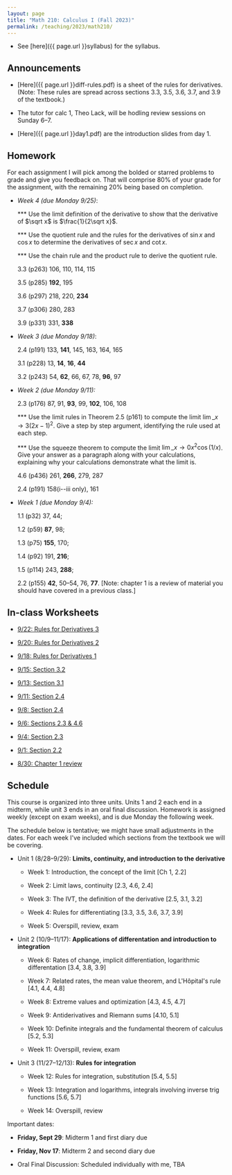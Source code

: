 ```yaml
---
layout: page
title: "Math 210: Calculus I (Fall 2023)"
permalink: /teaching/2023/math210/
---
```


* See [here]({{ page.url }}syllabus) for the syllabus.


Announcements
-------------

* [Here]({{ page.url }}diff-rules.pdf) is a sheet of the rules for derivatives. (Note: These rules are spread across sections 3.3, 3.5, 3.6, 3.7, and 3.9 of the textbook.)

* The tutor for calc 1, Theo Lack, will be hodling review sessions on Sunday 6–7.

* [Here]({{ page.url }}day1.pdf) are the introduction slides from day 1.

Homework
--------

For each assignment I will pick among the bolded or starred problems to grade and give you feedback on. That will comprise 80% of your grade for the assignment, with the remaining 20% being based on completion.

* *Week 4 (due Monday 9/25)*:

   *** Use the limit definition of the derivative to show that the derivative of $\sqrt x$ is $\frac{1}{2\sqrt x}$.

   *** Use the quotient rule and the rules for the derivatives of $\sin x$ and $\cos x$ to determine the derivatives of $\sec x$ and $\cot x$.

   *** Use the chain rule and the product rule to derive the quotient rule.

   3.3 (p263) 106, 110, 114, 115

   3.5 (p285) **192**, 195

   3.6 (p297) 218, 220, **234**

   3.7 (p306) 280, 283

   3.9 (p331) 331, **338**

* *Week 3 (due Monday 9/18)*:

   2.4 (p191) 133, **141**, 145, 163, 164, 165

   3.1 (p228) 13, **14**, **16**, **44**

   3.2 (p243) 54, **62**, 66, 67, 78, **96**, 97

* *Week 2 (due Monday 9/11):*

    2.3 (p176) 87, 91, **93**, 99, **102**, 106, 108

    *** Use the limit rules in Theorem 2.5 (p161) to compute the limit $\lim\_{x \to 3} (2x - 1)^2$. Give a step by step argument, identifying the rule used at each step.

    *** Use the squeeze theorem to compute the limit $\lim\_{x \to 0} x^2 \cos(1/x)$. Give your answer as a paragraph along with your calculations, explaining why your calculations demonstrate what the limit is.

    4.6 (p436) 261, **266**, 279, 287

    2.4 (p191) 158(i--iii only), 161

* *Week 1 (due Monday 9/4):*

    1.1 (p32) 37, 44;

    1.2 (p59) **87**, 98;

    1.3 (p75) **155**, 170;

    1.4 (p92) 191, **216**;

    1.5 (p114) 243, **288**;

    2.2 (p155) **42**, 50–54, 76, **77**. [Note: chapter 1 is a review of material you should have covered in a previous class.]

In-class Worksheets
--------

* [9/22: Rules for Derivatives 3](w9-22.pdf)

* [9/20: Rules for Derivatives 2](w9-20.pdf)

* [9/18: Rules for Derivatives 1](w9-18.pdf)

* [9/15: Section 3.2](w9-15.pdf)

* [9/13: Section 3.1](w9-13.pdf)

* [9/11: Section 2.4](w9-11.pdf)

* [9/8: Section 2.4](w9-8.pdf)

* [9/6: Sections 2.3 & 4.6](w9-6.pdf)

* [9/4: Section 2.3](w9-4.pdf)

* [9/1: Section 2.2](w9-1.pdf)

* [8/30: Chapter 1 review](w8-30.pdf)

Schedule
--------

This course is organized into three units. Units 1 and 2 each end in a midterm, while unit 3 ends in an oral final discussion. Homework is assigned weekly (except on exam weeks), and is due Monday the following week.

The schedule below is tentative; we might have small adjustments in the dates. For each week I've included which sections from the textbook we will be covering.

* Unit 1 (8/28–9/29): **Limits, continuity, and introduction to the derivative**

    * Week 1: Introduction, the concept of the limit [Ch 1, 2.2]
	
    * Week 2: Limit laws, continuity [2.3, 4.6, 2.4]
	
    * Week 3: The IVT, the definition of the derivative [2.5, 3.1, 3.2]
	
    * Week 4: Rules for differentiating [3.3, 3.5, 3.6, 3.7, 3.9]
	
    * Week 5: Overspill, review, exam
	
* Unit 2 (10/9–11/17): **Applications of differentation and introduction to integration**

    * Week 6: Rates of change, implicit differentiation, logarithmic differentation [3.4, 3.8, 3.9]
	
    * Week 7: Related rates, the mean value theorem, and L'Hôpital's rule [4.1, 4.4, 4.8]
	
    * Week 8: Extreme values and optimization [4.3, 4.5, 4.7]
	
    * Week 9: Antiderivatives and Riemann sums [4.10, 5.1]
	
    * Week 10: Definite integrals and the fundamental theorem of calculus [5.2, 5.3]
	
    * Week 11: Overspill, review, exam

* Unit 3 (11/27–12/13): **Rules for integration**

    * Week 12: Rules for integration, substitution [5.4, 5.5]
	
    * Week 13: Integration and logarithms, integrals involving inverse trig functions [5.6,  5.7]
	
    * Week 14: Overspill, review
	
Important dates:

* **Friday, Sept 29**: Midterm 1 and first diary due
	
* **Friday, Nov 17**: Midterm 2 and second diary due
	
* Oral Final Discussion: Scheduled individually with me, TBA
